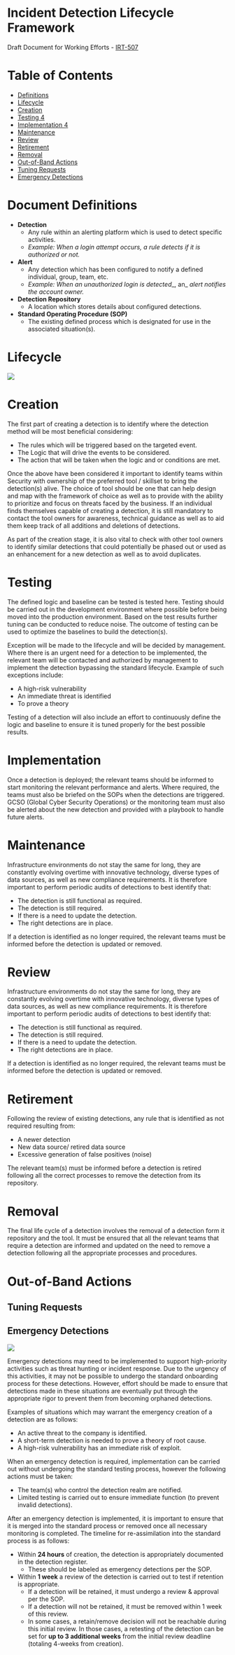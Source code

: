 # Incident Detection Lifecycle Framework

Draft Document for Working Efforts - [IRT-507](https://jira.godaddy.com/browse/IRT-507)

# Table of Contents

* [Definitions](#Definitions)
* [Lifecycle](#Lifecycle)
* [Creation](#Creation)
* [Testing 4](#Testing)
* [Implementation 4](#Implementation)
* [Maintenance](#Maintenance)
* [Review](#Review)
* [Retirement](#Retirement)
* [Removal](#Removal)
* [Out-of-Band Actions](#Out-of-Band-Actions)
* [Tuning Requests](#Tuning-Requests)
* [Emergency Detections](#Emergency-Detections)

# Document Definitions

- **Detection**
  - Any rule within an alerting platform which is used to detect specific activities.
  - _Example: When a login attempt occurs, a rule_ _detects_ _if it is authorized or not._
- **Alert**
  - Any detection which has been configured to notify a defined individual, group, team, etc.
  - _Example: When an unauthorized login is_ _detected__, an_ _alert_ _notifies the account owner._
- **Detection Repository**
  - A location which stores details about configured detections.
- **Standard Operating Procedure (SOP)**
  - The existing defined process which is designated for use in the associated situation(s).

# Lifecycle

![](https://github.com/gdcorp-infosec/security-detections-framework/blob/main/documentation/Lifecycle.png)

# Creation

The first part of creating a detection is to identify where the detection method will be most beneficial considering:

- The rules which will be triggered based on the targeted event.
- The Logic that will drive the events to be considered.
- The action that will be taken when the logic and or conditions are met.

Once the above have been considered it important to identify teams within Security with ownership of the preferred tool / skillset to bring the detection(s) alive. The choice of tool should be one that can help design and map with the framework of choice as well as to provide with the ability to prioritize and focus on threats faced by the business. If an individual finds themselves capable of creating a detection, it is still mandatory to contact the tool owners for awareness, technical guidance as well as to aid them keep track of all additions and deletions of detections.

As part of the creation stage, it is also vital to check with other tool owners to identify similar detections that could potentially be phased out or used as an enhancement for a new detection as well as to avoid duplicates.

# Testing

The defined logic and baseline can be tested is tested here. Testing should be carried out in the development environment where possible before being moved into the production environment. Based on the test results further tuning can be conducted to reduce noise. The outcome of testing can be used to optimize the baselines to build the detection(s).

Exception will be made to the lifecycle and will be decided by management. Where there is an urgent need for a detection to be implemented, the relevant team will be contacted and authorized by management to implement the detection bypassing the standard lifecycle. Example of such exceptions include:

- A high-risk vulnerability
- An immediate threat is identified
- To prove a theory

Testing of a detection will also include an effort to continuously define the logic and baseline to ensure it is tuned properly for the best possible results.

# Implementation

Once a detection is deployed; the relevant teams should be informed to start monitoring the relevant performance and alerts. Where required, the teams must also be briefed on the SOPs when the detections are triggered. GCSO (Global Cyber Security Operations) or the monitoring team must also be alerted about the new detection and provided with a playbook to handle future alerts.

# Maintenance

Infrastructure environments do not stay the same for long, they are constantly evolving overtime with innovative technology, diverse types of data sources, as well as new compliance requirements. It is therefore important to perform periodic audits of detections to best identify that:

- The detection is still functional as required.
- The detection is still required.
- If there is a need to update the detection.
- The right detections are in place.

If a detection is identified as no longer required, the relevant teams must be informed before the detection is updated or removed.

# Review

Infrastructure environments do not stay the same for long, they are constantly evolving overtime with innovative technology, diverse types of data sources, as well as new compliance requirements. It is therefore important to perform periodic audits of detections to best identify that:

- The detection is still functional as required.
- The detection is still required.
- If there is a need to update the detection.
- The right detections are in place.

If a detection is identified as no longer required, the relevant teams must be informed before the detection is updated or removed.

# Retirement

Following the review of existing detections, any rule that is identified as not required resulting from:

- A newer detection
- New data source/ retired data source
- Excessive generation of false positives (noise)

The relevant team(s) must be informed before a detection is retired following all the correct processes to remove the detection from its repository.

# Removal

The final life cycle of a detection involves the removal of a detection form it repository and the tool. It must be ensured that all the relevant teams that require a detection are informed and updated on the need to remove a detection following all the appropriate processes and procedures.

# Out-of-Band Actions

## Tuning Requests

## Emergency Detections

![](https://github.com/gdcorp-infosec/security-detections-framework/blob/main/documentation/Emergency%20Detections.png)

Emergency detections may need to be implemented to support high-priority activities such as threat hunting or incident response. Due to the urgency of this activities, it may not be possible to undergo the standard onboarding process for these detections. However, effort should be made to ensure that detections made in these situations are eventually put through the appropriate rigor to prevent them from becoming orphaned detections.

Examples of situations which may warrant the emergency creation of a detection are as follows:

- An active threat to the company is identified.
- A short-term detection is needed to prove a theory of root cause.
- A high-risk vulnerability has an immediate risk of exploit.

When an emergency detection is required, implementation can be carried out without undergoing the standard testing process, however the following actions must be taken:

- The team(s) who control the detection realm are notified.
- Limited testing is carried out to ensure immediate function (to prevent invalid detections).

After an emergency detection is implemented, it is important to ensure that it is merged into the standard process or removed once all necessary monitoring is completed. The timeline for re-assimilation into the standard process is as follows:

- Within **24 hours** of creation, the detection is appropriately documented in the detection register.
  - These should be labeled as emergency detections per the SOP.
- Within **1 week** a review of the detection is carried out to test if retention is appropriate.
  - If a detection will be retained, it must undergo a review &amp; approval per the SOP.
  - If a detection will not be retained, it must be removed within 1 week of this review.
  - In some cases, a retain/remove decision will not be reachable during this initial review. In those cases, a retesting of the detection can be set for **up to 3 additional weeks** from the initial review deadline (totaling 4-weeks from creation).
